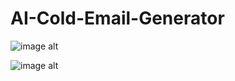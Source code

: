 # AI-Cold-Email-Generator

![image alt](<img width="1470" height="956" alt="Screenshot 2025-07-22 at 2 28 42 PM" src="https://github.com/user-attachments/assets/e11ac1c2-85f0-41b5-907b-77f4f02c831b" />
)

![image alt](<img width="1470" height="956" alt="Screenshot 2025-07-22 at 2 28 55 PM" src="https://github.com/user-attachments/assets/9eb779fb-8356-43f5-bf0f-8717b36950d4" />
)

